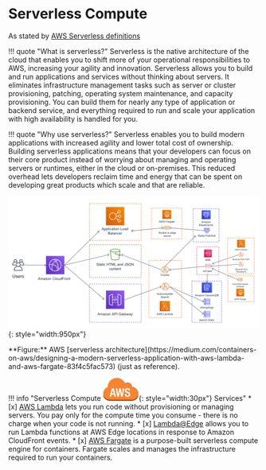 # Serverless Compute

As stated by [AWS Serverless definitions](https://aws.amazon.com/serverless/)

!!! quote "What is serverless?"
    Serverless is the native architecture of the cloud that enables you to shift more of your operational
    responsibilities to AWS, increasing your agility and innovation. Serverless allows you to build and run applications
    and services without thinking about servers. It eliminates infrastructure management tasks such as server or cluster
    provisioning, patching, operating system maintenance, and capacity provisioning. You can build them for nearly any
    type of application or backend service, and everything required to run and scale your application with high
    availability is handled for you.

!!! quote "Why use serverless?"
    Serverless enables you to build modern applications with increased agility and lower total cost of ownership. 
    Building serverless applications means that your developers can focus on their core product instead of worrying
    about managing and operating servers or runtimes, either in the cloud or on-premises. This reduced overhead lets
    developers reclaim time and energy that can be spent on developing great products which scale and that are reliable.

![leverage-aws-serverless](../../assets/images/diagrams/aws-serverless.png "Leverage"){: style="width:950px"}
<figcaption>**Figure:** AWS 
[serverless architecture](https://medium.com/containers-on-aws/designing-a-modern-serverless-application-with-aws-lambda-and-aws-fargate-83f4c5fac573)
(just as reference).</figcaption>

!!! info "Serverless Compute ![aws-service](../../assets/images/icons/aws-emojipack/General_AWScloud.png){: style="width:30px"} Services"
    * [x] [AWS Lambda](https://aws.amazon.com/lambda/) lets you run code without provisioning or managing servers. 
    You pay only for the compute time you consume - there is no charge when your code is not running. 
    * [x] [Lambda@Edge](https://aws.amazon.com/lambda/edge/) allows you to run Lambda functions at AWS Edge locations in
    response to Amazon CloudFront events.
    * [x] [AWS Fargate](https://aws.amazon.com/fargate/) is a purpose-built serverless compute engine for containers.
     Fargate scales and manages the infrastructure required to run your containers.